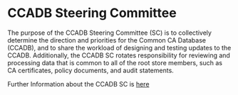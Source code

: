 # CCADB Steering Committee #

The purpose of the CCADB Steering Committee (SC) is to collectively determine the direction and priorities for the Common CA Database (CCADB), and to share the workload of designing and testing updates to the CCADB. Additionally, the CCADB SC rotates responsibility for reviewing and processing data that is common to all of the root store members, such as CA certificates, policy documents, and audit statements.     
     
Further Information about the CCADB SC is [here](https://docs.google.com/document/d/1U0nF59Im1Eu46QUhFHnU8VL6_JhTTtW66VRIJH9KIkA/edit?usp=sharing)


